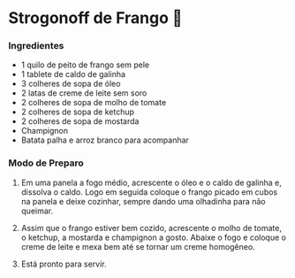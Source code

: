 # Strogonoff de Frango 🐔

### Ingredientes

 - 1 quilo de peito de frango sem pele 
 - 1 tablete de caldo de galinha
 - 3 colheres de sopa de óleo    
 - 2 latas de creme de leite sem soro       
 - 2 colheres de sopa de molho de tomate
 - 2 colheres de sopa de ketchup
 - 2 colheres de sopa de mostarda       
 - Champignon 
 - Batata palha e arroz branco para acompanhar

### Modo de Preparo 

1. Em uma panela a fogo médio, acrescente o óleo e o caldo de galinha e, dissolva o caldo. Logo em seguida coloque o frango picado em cubos na panela e deixe cozinhar, sempre dando uma olhadinha para não queimar.

2. Assim que o frango estiver bem cozido, acrescente o molho de tomate, o ketchup, a mostarda e champignon a gosto.
Abaixe o fogo e coloque o creme de leite e mexa bem até se tornar um creme homogêneo.

3. Está pronto para servir.